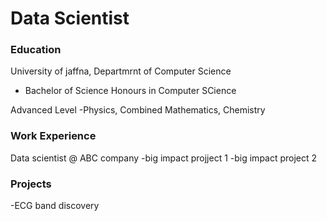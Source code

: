 # Data Scientist

### Education
University of jaffna, Departmrnt of Computer Science
- Bachelor of Science Honours in Computer SCience

Advanced Level
-Physics, Combined Mathematics, Chemistry

### Work Experience
Data scientist @ ABC company
-big impact projject 1
-big impact project 2

### Projects
-ECG band discovery
